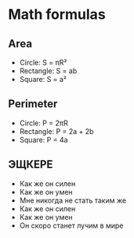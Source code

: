 # Math formulas
## Area
- Circle: S = πR²
- Rectangle: S = ab
- Square: S = a²

## Perimeter
- Circle: P = 2πR
- Rectangle: P = 2a + 2b
- Square: P = 4a

## ЭЩКЕРЕ
- Как же он силен
- Как же он умен
- Мне никогда не стать таким же
- Как же он силен
- Как же он умен
- Он скоро станет лучим в мире

